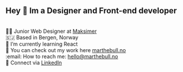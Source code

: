 ## Hey 👋 Im a Designer and Front-end developer 
<br/>
👩‍🎨 Junior Web Designer at <a href="https://maksimer.no/" target="_blank">Maksimer</a> <br/>
🇸🇯 Based in Bergen, Norway <br/>
🧠 I’m currently learning React <br/>
🦾 You can check out my work here <a href="https://marthebull.no/" target="_blank">marthebull.no</a><br/>
:email: How to reach me: <a href="mailto:hello@marthebull.no">hello@marthebull.no</a> <br/>
&#129309; Connect via <a href="https://www.linkedin.com/in/marthe-bull-pettersen-941353218/" target="_blank">LinkedIn</a> <br/>



